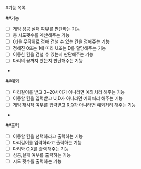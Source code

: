 #기능 목록

##기능
- [ ] 게임 성공 실패 여부를 판단하는 기능
- [ ] 총 시도횟수를 계산해주는 기능
- [ ] 0,1을 무작위로 정해 건널 수 있는 칸을 정해주는 기능
- [ ] 정해진 0또는 1에 따라 U또는 D를 할당해주는 기능
- [ ] 이동한 칸을 건널 수 있는지 판단해주는 기능
- [ ] 다리의 끝까지 왔는지 판단해주는 기능
- 
##예외
- [ ] 다리길이를 받고 3~20사이가 아니라면 예외처리 해주는 기능
- [ ] 이동할 칸을 입력받고 U,D가 아니라면 예외처리 해주는 기능
- [ ] 게임 재시작 여부를 입력받고 R,Q가 아니라면 예외처리 해주는 기능
- 
##출력
- [ ] 이동할 칸을 선택하라고 출력하는 기능
- [ ] 다리길이를 입력하라고 출력하는 기능
- [ ] 다리와 O,X를 출력해주는 기능
- [ ] 성공,실패 여부를 출력하는 기능
- [ ] 시도 횟수를 출력하는 기능